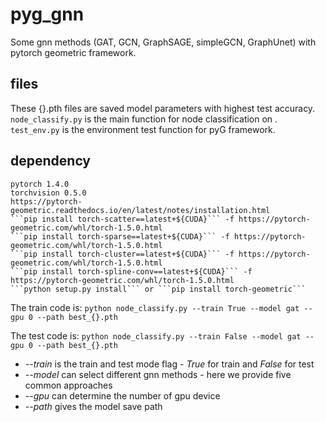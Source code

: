 # pyg_gnn
 Some gnn methods (GAT, GCN, GraphSAGE, simpleGCN, GraphUnet) with pytorch geometric framework.
## files
 These {}.pth files are saved model parameters with highest test accuracy.
 `node_classify.py` is the main function for node classification on <cora>.
 `test_env.py` is the environment test function for pyG framework.
## dependency
    pytorch 1.4.0
    torchvision 0.5.0
    https://pytorch-geometric.readthedocs.io/en/latest/notes/installation.html
    ```pip install torch-scatter==latest+${CUDA}``` -f https://pytorch-geometric.com/whl/torch-1.5.0.html
    ```pip install torch-sparse==latest+${CUDA}``` -f https://pytorch-geometric.com/whl/torch-1.5.0.html
    ```pip install torch-cluster==latest+${CUDA}``` -f https://pytorch-geometric.com/whl/torch-1.5.0.html
    ```pip install torch-spline-conv==latest+${CUDA}``` -f https://pytorch-geometric.com/whl/torch-1.5.0.html
    ```python setup.py install``` or ```pip install torch-geometric```


 
 The train code is: ```python node_classify.py --train True --model gat --gpu 0 --path best_{}.pth``` 
 
 The test code is: ```python node_classify.py --train False --model gat --gpu 0 --path best_{}.pth``` 
 
 * _--train_ is the train and test mode flag - _True_ for train and _False_ for test
 * _--model_ can select different gnn methods - here we provide five common approaches
 * _--gpu_ can determine the number of gpu device
 * _--path_ gives the model save path
 
 
       
 
 
 
 
 

 
 
